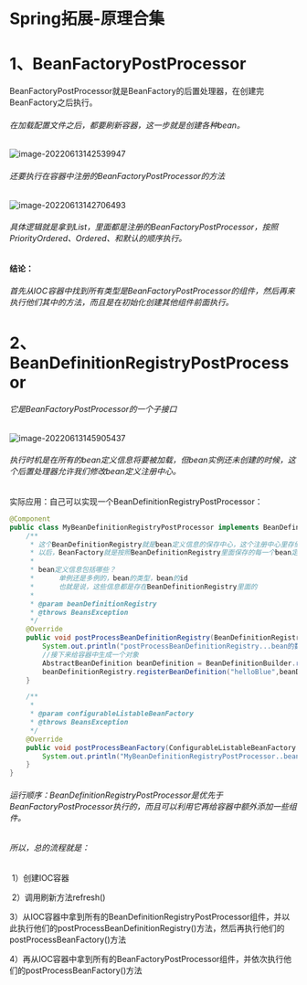 # Spring拓展-原理合集

# 1、BeanFactoryPostProcessor

BeanFactoryPostProcessor就是BeanFactory的后置处理器，在创建完BeanFactory之后执行。

###### 在加载配置文件之后，都要刷新容器，这一步就是创建各种bean。

![image-20220613142539947](C:\Users\HP\AppData\Roaming\Typora\typora-user-images\image-20220613142539947.png)

###### 还要执行在容器中注册的BeanFactoryPostProcessor的方法

![image-20220613142706493](C:\Users\HP\AppData\Roaming\Typora\typora-user-images\image-20220613142706493.png)

###### 具体逻辑就是拿到List，里面都是注册的BeanFactoryPostProcessor，按照PriorityOrdered、Ordered、和默认的顺序执行。

#### 结论：

###### 首先从IOC容器中找到所有类型是BeanFactoryPostProcessor的组件，然后再来执行他们其中的方法，而且是在初始化创建其他组件前面执行。

# 2、BeanDefinitionRegistryPostProcessor

###### 它是BeanFactoryPostProcessor的一个子接口

![image-20220613145905437](C:\Users\HP\AppData\Roaming\Typora\typora-user-images\image-20220613145905437.png)

###### 执行时机是在所有的bean定义信息将要被加载，但bean实例还未创建的时候，这个后置处理器允许我们修改bean定义注册中心。

实际应用：自己可以实现一个BeanDefinitionRegistryPostProcessor：

```java
@Component
public class MyBeanDefinitionRegistryPostProcessor implements BeanDefinitionRegistryPostProcessor {
    /**
     * 这个BeanDefinitionRegistry就是bean定义信息的保存中心，这个注册中心里存储了所有的bean定义信息
     * 以后，BeanFactory就是按照BeanDefinitionRegistry里面保存的每一个bean定义信息来创建bean实例的
     *
     * bean定义信息包括哪些？
     *      单例还是多例的，bean的类型，bean的id
     *      也就是说，这些信息都是存在BeanDefinitionRegistry里面的
     *
     * @param beanDefinitionRegistry
     * @throws BeansException
     */
    @Override
    public void postProcessBeanDefinitionRegistry(BeanDefinitionRegistry beanDefinitionRegistry) throws BeansException {
        System.out.println("postProcessBeanDefinitionRegistry...bean的数量" + beanDefinitionRegistry.getBeanDefinitionCount());
        //接下来给容器中生成一个对象
        AbstractBeanDefinition beanDefinition = BeanDefinitionBuilder.rootBeanDefinition(Blue.class).getBeanDefinition();
        beanDefinitionRegistry.registerBeanDefinition("helloBlue",beanDefinition);
    }

    /**
     *
     * @param configurableListableBeanFactory
     * @throws BeansException
     */
    @Override
    public void postProcessBeanFactory(ConfigurableListableBeanFactory configurableListableBeanFactory) throws BeansException {
        System.out.println("MyBeanDefinitionRegistryPostProcessor..bean的数量" + configurableListableBeanFactory.getBeanDefinitionCount());
    }
}
```

###### 运行顺序：BeanDefinitionRegistryPostProcessor是优先于BeanFactoryPostProcessor执行的，而且可以利用它再给容器中额外添加一些组件。

###### 所以，总的流程就是：

​	1）创建IOC容器

​	2）调用刷新方法refresh()

​	3）从IOC容器中拿到所有的BeanDefinitionRegistryPostProcessor组件，并以此执行他们的postProcessBeanDefinitionRegistry()方法，然后再执行他们的postProcessBeanFactory()方法

​	4）再从IOC容器中拿到所有的BeanFactoryPostProcessor组件，并依次执行他们的postProcessBeanFactory()方法